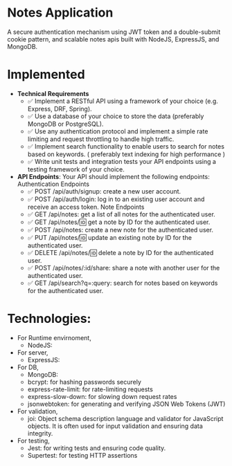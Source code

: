 # Notes Application
A secure authentication mechanism using JWT token and a double-submit cookie pattern, and scalable notes apis built with NodeJS, ExpressJS, and MongoDB.

# Implemented
- **Technical Requirements**
    - ✅ Implement a RESTful API using a framework of your choice (e.g. Express, DRF, Spring).
    - ✅ Use a database of your choice to store the data (preferably MongoDB or PostgreSQL).
    - ✅ Use any authentication protocol and implement a simple rate limiting and request throttling to handle high traffic.
    - ✅ Implement search functionality to enable users to search for notes based on keywords. ( preferably text indexing for high performance )
    - ✅ Write unit tests and integration tests your API endpoints using a testing framework of your choice.
- **API Endpoints**: Your API should implement the following endpoints:
    Authentication Endpoints
    - ✅ POST /api/auth/signup: create a new user account.
    - ✅ POST /api/auth/login: log in to an existing user account and receive an access token.
    Note Endpoints
    - ✅ GET /api/notes: get a list of all notes for the authenticated user.
    - ✅ GET /api/notes/:id: get a note by ID for the authenticated user.
    - ✅ POST /api/notes: create a new note for the authenticated user.
    - ✅ PUT /api/notes/:id: update an existing note by ID for the authenticated user.
    - ✅ DELETE /api/notes/:id: delete a note by ID for the authenticated user.
    - ✅ POST /api/notes/:id/share: share a note with another user for the authenticated user.
    - ✅ GET /api/search?q=:query: search for notes based on keywords for the authenticated user.


# Technologies:
- For Runtime envirnoment,
    - NodeJS:
- For server,
    - ExpressJS: 
- For DB,
    - MongoDB: 
    - bcrypt: for hashing passwords securely
    - express-rate-limit: for rate-limiting requests
    - express-slow-down: for slowing down request rates
    - jsonwebtoken: for generating and verifying JSON Web Tokens (JWT)
- For validation,
    - joi: Object schema description language and validator for JavaScript objects. It is often used for input validation and ensuring data integrity.
- For testing,
    - Jest:  for writing tests and ensuring code quality.
    - Supertest: for testing HTTP assertions    
